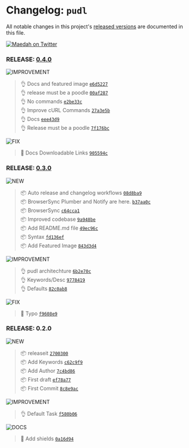 # Changelog: `pudl`

All notable changes in this project's [released versions](https://github.com/MaedahBatool/pudl/releases) are documented in this file.

[![Maedah on Twitter](https://img.shields.io/twitter/follow/maedahbatool.svg?style=social&label=Follow%20@maedahbatool)](https://twitter.com/maedahbatool/)

### RELEASE: [0.4.0](https://github.com/MaedahBatool/pudl/compare/0.3.0...0.4.0)

![IMPROVEMENT](https://img.shields.io/badge/-IMPROVEMENT-gray.svg?colorB=39AA54)

> 👌 Docs and featured image [`e6d5227`](https://github.com/MaedahBatool/pudl/commit/e6d5227e0e5ac71c8e9d1cf03a89a1e41803c6eb) <br>
> 👌 release must be a poodle [`00af287`](https://github.com/MaedahBatool/pudl/commit/00af2876cb114293006f38f0a1e08c57a968bedc) <br>
> 👌 No commands [`e2be33c`](https://github.com/MaedahBatool/pudl/commit/e2be33c8e0ffa807d040fb955096cb9d6fe11bfc) <br>
> 👌 Improve cURL Commands [`27a3e5b`](https://github.com/MaedahBatool/pudl/commit/27a3e5b2dedd6774e04975ff54583899e5c895b8) <br>
> 👌 Docs [`eee43d9`](https://github.com/MaedahBatool/pudl/commit/eee43d9d6e90d1fd354042d76777530707026829) <br>
> 👌 Release must be a poodle [`7f176bc`](https://github.com/MaedahBatool/pudl/commit/7f176bcb29a40f50e3d331e0307635e7d50bc790) <br>

![FIX](https://img.shields.io/badge/-FIX-gray.svg?colorB=ff6347)

> 🐛 Docs Downloadable Links [`905594c`](https://github.com/MaedahBatool/pudl/commit/905594c41cb34c7ca65dcaca9966bdef055b7591) <br>

### RELEASE: [0.3.0](https://github.com/MaedahBatool/pudl/compare/0.2.0...0.3.0)

![NEW](https://img.shields.io/badge/-NEW-gray.svg?colorB=3778FF)

> 📦 Auto release and changelog workflows [`08d8ba9`](https://github.com/MaedahBatool/pudl/commit/08d8ba91c67cc1bb660197e0359feadccf909e8f) <br>
> 📦 BrowserSync Plumber and Notify are here. [`b37aa0c`](https://github.com/MaedahBatool/pudl/commit/b37aa0c3f0a3c6fad2e87716ef4c6e1b6fe2be64) <br>
> 📦 BrowserSync [`c64cca1`](https://github.com/MaedahBatool/pudl/commit/c64cca195b1c65626b58f5c8f84b6c95d55729b9) <br>
> 📦 Improved codebase [`9a948be`](https://github.com/MaedahBatool/pudl/commit/9a948beda1e9694655e809da1c9d2311de6c2166) <br>
> 📦 Add README.md file [`49ec96c`](https://github.com/MaedahBatool/pudl/commit/49ec96c44723b80b535db2c00046985f002e0830) <br>
> 📦 Syntax [`fd136ef`](https://github.com/MaedahBatool/pudl/commit/fd136efe4c6ea0e0255fe243217c90d38c00350e) <br>
> 📦 Add Featured Image [`843d3d4`](https://github.com/MaedahBatool/pudl/commit/843d3d44920782467da7742e67b3f9b3e837751b) <br>

![IMPROVEMENT](https://img.shields.io/badge/-IMPROVEMENT-gray.svg?colorB=39AA54)

> 👌 pudl architechture [`6b2e70c`](https://github.com/MaedahBatool/pudl/commit/6b2e70ca4da900df28cb3a61adb0309de720501c) <br>
> 👌 Keywords/Desc [`9778419`](https://github.com/MaedahBatool/pudl/commit/9778419a7f839c92e129c2a94f6e7c9f8fd93c48) <br>
> 👌 Defaults [`82c0ab8`](https://github.com/MaedahBatool/pudl/commit/82c0ab83420810892627460ac19731273161608c) <br>

![FIX](https://img.shields.io/badge/-FIX-gray.svg?colorB=ff6347)

> 🐛 Typo [`f9608e9`](https://github.com/MaedahBatool/pudl/commit/f9608e9dde9010d0bb4f6221f68dacb6923a157a) <br>

### RELEASE: 0.2.0

![NEW](https://img.shields.io/badge/-NEW-gray.svg?colorB=3778FF)

> 📦 releaseit [`2700300`](https://github.com/MaedahBatool/pudl/commit/2700300f7270f65742a2a005144c800a6420c38d) <br>
> 📦 Add Keywords [`c62c9f9`](https://github.com/MaedahBatool/pudl/commit/c62c9f90dfccfcf92d3016f9aaa2c5f9e1de2294) <br>
> 📦 Add Author [`7c4bd86`](https://github.com/MaedahBatool/pudl/commit/7c4bd869384de437f27f79dace85ba4548791e70) <br>
> 📦 First draft [`ef78a77`](https://github.com/MaedahBatool/pudl/commit/ef78a77bdc94ba0ed4b694bee566b456aad9385e) <br>
> 📦 First Commit [`8c8e9ac`](https://github.com/MaedahBatool/pudl/commit/8c8e9acc1cdf1720836adf407e72969562622954) <br>

![IMPROVEMENT](https://img.shields.io/badge/-IMPROVEMENT-gray.svg?colorB=39AA54)

> 👌 Default Task [`f580b06`](https://github.com/MaedahBatool/pudl/commit/f580b06545fb84a105d9ce1db4e343237c680495) <br>

![DOCS](https://img.shields.io/badge/-DOCS-gray.svg?colorB=978CD4)

> 📖 Add shields [`0a16d94`](https://github.com/MaedahBatool/pudl/commit/0a16d94bacb6da3e7e7ab4f85b74008b9fb8ca83) <br>

<br>
